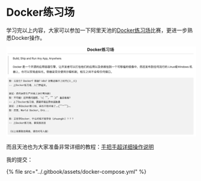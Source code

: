 # Docker练习场

学习完以上内容，大家可以参加一下阿里天池的[Docker练习场](https://tianchi.aliyun.com/competition/entrance/231759/introduction)比赛，更进一步熟悉Docker操作。

![](../.gitbook/assets/docker-practice.png)

而且天池也为大家准备非常详细的教程：[手把手超详细操作说明](https://tianchi.aliyun.com/competition/entrance/231759/tab/174)

我的提交：

{% file src="../.gitbook/assets/docker-compose.yml" %}

